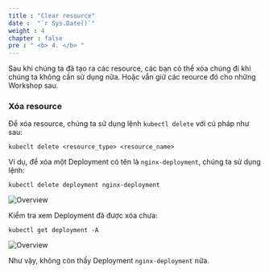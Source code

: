 ```yaml
---
title : "Clear resource"
date :  "`r Sys.Date()`" 
weight : 4
chapter : false
pre : " <b> 4. </b> "
---
```


Sau khi chúng ta đã tạo ra các resource, các bạn có thể xóa chúng đi khi chúng ta không cần sử dụng nữa. Hoặc vẫn giữ các reource đó cho những Workshop sau.

### Xóa resource

Để xóa resource, chúng ta sử dụng lệnh `kubectl delete` với cú pháp như sau:

    kubeclt delete <resource_type> <resource_name>

Ví dụ, để xóa một Deployment có tên là `nginx-deployment`, chúng ta sử dụng lệnh:

    kubectl delete deployment nginx-deployment

![Overview](/images/2-Manifest/25.png)

Kiểm tra xem Deployment đã được xóa chưa:

    kubectl get deployment -A

![Overview](/images/2-Manifest/26.png)

Như vậy, không còn thấy Deployment `nginx-deployment` nữa.

